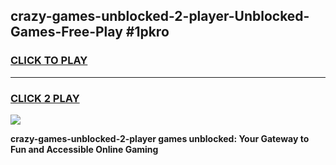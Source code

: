 
## crazy-games-unblocked-2-player-Unblocked-Games-Free-Play #1pkro
<h3>
<a href="https://us.freeplayer.one?title=crazy-games-unblocked-2-player&ref=9M">CLICK TO PLAY</a></h3>
<hr>

<h3>
<a href="https://us.freeplayer.one?title=crazy-games-unblocked-2-player&ref=9M">CLICK 2 PLAY</a>
  
</h3>

<a href="https://us.freeplayer.one?title=crazy-games-unblocked-2-player&ref=9M"><img src="https://clearcache.store/games.png"></a>


**crazy-games-unblocked-2-player games unblocked: Your Gateway to Fun and Accessible Online Gaming**
